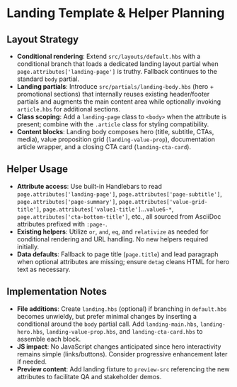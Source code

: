 # Landing Template & Helper Planning

## Layout Strategy

- **Conditional rendering**: Extend `src/layouts/default.hbs` with a conditional branch that loads a dedicated landing layout partial when `page.attributes['landing-page']` is truthy. Fallback continues to the standard `body` partial.
- **Landing partials**: Introduce `src/partials/landing-body.hbs` (hero + promotional sections) that internally reuses existing header/footer partials and augments the main content area while optionally invoking `article.hbs` for additional sections.
- **Class scoping**: Add a `landing-page` class to `<body>` when the attribute is present; combine with the `.article` class for styling compatibility.
- **Content blocks**: Landing body composes hero (title, subtitle, CTAs, media), value proposition grid (`landing-value-prop`), documentation article wrapper, and a closing CTA card (`landing-cta-card`).

## Helper Usage

- **Attribute access**: Use built-in Handlebars to read `page.attributes['landing-page']`, `page.attributes['page-subtitle']`, `page.attributes['page-summary']`, `page.attributes['value-grid-title']`, `page.attributes['value1-title']`…`value6-*`, `page.attributes['cta-bottom-title']`, etc., all sourced from AsciiDoc attributes prefixed with `:page-`.
- **Existing helpers**: Utilize `or`, `and`, `eq`, and `relativize` as needed for conditional rendering and URL handling. No new helpers required initially.
- **Data defaults**: Fallback to page title (`page.title`) and lead paragraph when optional attributes are missing; ensure `detag` cleans HTML for hero text as necessary.

## Implementation Notes

- **File additions**: Create `landing.hbs` (optional) if branching in `default.hbs` becomes unwieldy, but prefer minimal changes by inserting a conditional around the `body` partial call. Add `landing-main.hbs`, `landing-hero.hbs`, `landing-value-prop.hbs`, and `landing-cta-card.hbs` to assemble each block.
- **JS impact**: No JavaScript changes anticipated since hero interactivity remains simple (links/buttons). Consider progressive enhancement later if needed.
- **Preview content**: Add landing fixture to `preview-src` referencing the new attributes to facilitate QA and stakeholder demos.
